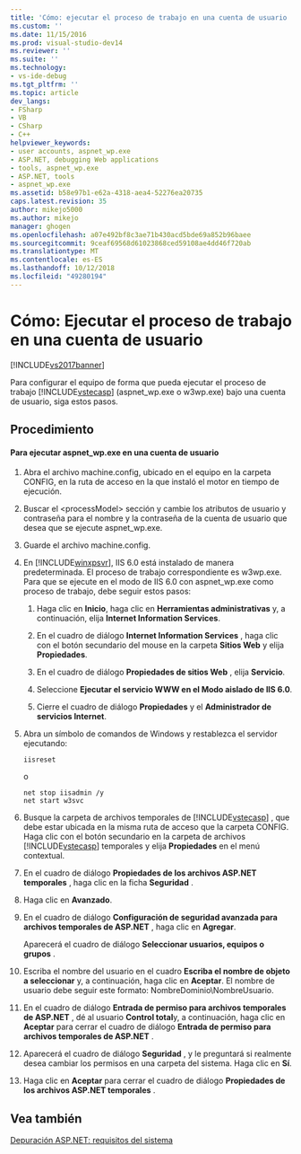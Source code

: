 ```yaml
---
title: 'Cómo: ejecutar el proceso de trabajo en una cuenta de usuario | Microsoft Docs'
ms.custom: ''
ms.date: 11/15/2016
ms.prod: visual-studio-dev14
ms.reviewer: ''
ms.suite: ''
ms.technology:
- vs-ide-debug
ms.tgt_pltfrm: ''
ms.topic: article
dev_langs:
- FSharp
- VB
- CSharp
- C++
helpviewer_keywords:
- user accounts, aspnet_wp.exe
- ASP.NET, debugging Web applications
- tools, aspnet_wp.exe
- ASP.NET, tools
- aspnet_wp.exe
ms.assetid: b58e97b1-e62a-4318-aea4-52276ea20735
caps.latest.revision: 35
author: mikejo5000
ms.author: mikejo
manager: ghogen
ms.openlocfilehash: a07e492bf8c3ae71b430acd5bde69a852b96baee
ms.sourcegitcommit: 9ceaf69568d61023868ced59108ae4dd46f720ab
ms.translationtype: MT
ms.contentlocale: es-ES
ms.lasthandoff: 10/12/2018
ms.locfileid: "49280194"
---
```

# <a name="how-to-run-the-worker-process-under-a-user-account"></a>Cómo: Ejecutar el proceso de trabajo en una cuenta de usuario
[!INCLUDE[vs2017banner](../includes/vs2017banner.md)]

Para configurar el equipo de forma que pueda ejecutar el proceso de trabajo [!INCLUDE[vstecasp](../includes/vstecasp-md.md)] (aspnet_wp.exe o w3wp.exe) bajo una cuenta de usuario, siga estos pasos.  
  
## <a name="procedure"></a>Procedimiento  
  
#### <a name="to-run-aspnetwpexe-under-a-user-account"></a>Para ejecutar aspnet_wp.exe en una cuenta de usuario  
  
1.  Abra el archivo machine.config, ubicado en el equipo en la carpeta CONFIG, en la ruta de acceso en la que instaló el motor en tiempo de ejecución.  
  
2.  Buscar el &lt;processModel&gt; sección y cambie los atributos de usuario y contraseña para el nombre y la contraseña de la cuenta de usuario que desea que se ejecute aspnet_wp.exe.  
  
3.  Guarde el archivo machine.config.  
  
4.  En [!INCLUDE[winxpsvr](../includes/winxpsvr-md.md)], IIS 6.0 está instalado de manera predeterminada. El proceso de trabajo correspondiente es w3wp.exe. Para que se ejecute en el modo de IIS 6.0 con aspnet_wp.exe como proceso de trabajo, debe seguir estos pasos:  
  
    1.  Haga clic en **Inicio**, haga clic en **Herramientas administrativas** y, a continuación, elija **Internet Information Services**.  
  
    2.  En el cuadro de diálogo **Internet Information Services** , haga clic con el botón secundario del mouse en la carpeta **Sitios Web** y elija **Propiedades**.  
  
    3.  En el cuadro de diálogo **Propiedades de sitios Web** , elija **Servicio**.  
  
    4.  Seleccione **Ejecutar el servicio WWW en el Modo aislado de IIS 6.0**.  
  
    5.  Cierre el cuadro de diálogo **Propiedades** y el **Administrador de servicios Internet**.  
  
5.  Abra un símbolo de comandos de Windows y restablezca el servidor ejecutando:  
  
    ```  
    iisreset  
    ```  
    o  
  
    ```  
    net stop iisadmin /y  
    net start w3svc  
    ```  
  
6.  Busque la carpeta de archivos temporales de [!INCLUDE[vstecasp](../includes/vstecasp-md.md)] , que debe estar ubicada en la misma ruta de acceso que la carpeta CONFIG. Haga clic con el botón secundario en la carpeta de archivos [!INCLUDE[vstecasp](../includes/vstecasp-md.md)] temporales y elija **Propiedades** en el menú contextual.  
  
7.  En el cuadro de diálogo **Propiedades de los archivos ASP.NET temporales** , haga clic en la ficha **Seguridad** .  
  
8.  Haga clic en **Avanzado**.  
  
9. En el cuadro de diálogo **Configuración de seguridad avanzada para archivos temporales de ASP.NET** , haga clic en **Agregar**.  
  
    Aparecerá el cuadro de diálogo **Seleccionar usuarios, equipos o grupos** .  
  
10. Escriba el nombre del usuario en el cuadro **Escriba el nombre de objeto a seleccionar** y, a continuación, haga clic en **Aceptar**. El nombre de usuario debe seguir este formato: NombreDominio\NombreUsuario.  
  
11. En el cuadro de diálogo **Entrada de permiso para archivos temporales de ASP.NET** , dé al usuario **Control total**y, a continuación, haga clic en **Aceptar** para cerrar el cuadro de diálogo **Entrada de permiso para archivos temporales de ASP.NET** .  
  
12. Aparecerá el cuadro de diálogo **Seguridad** , y le preguntará si realmente desea cambiar los permisos en una carpeta del sistema. Haga clic en **Sí**.  
  
13. Haga clic en **Aceptar** para cerrar el cuadro de diálogo **Propiedades de los archivos ASP.NET temporales** .  
  
## <a name="see-also"></a>Vea también  
[Depuración ASP.NET: requisitos del sistema](../debugger/aspnet-debugging-system-requirements.md)  
  




